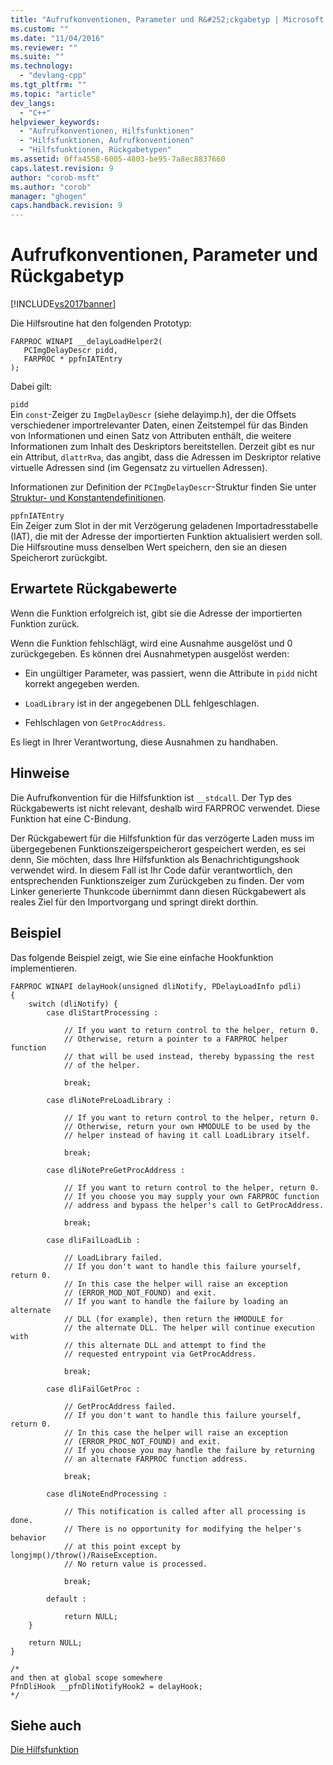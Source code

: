 ```yaml
---
title: "Aufrufkonventionen, Parameter und R&#252;ckgabetyp | Microsoft Docs"
ms.custom: ""
ms.date: "11/04/2016"
ms.reviewer: ""
ms.suite: ""
ms.technology: 
  - "devlang-cpp"
ms.tgt_pltfrm: ""
ms.topic: "article"
dev_langs: 
  - "C++"
helpviewer_keywords: 
  - "Aufrufkonventionen, Hilfsfunktionen"
  - "Hilfsfunktionen, Aufrufkonventionen"
  - "Hilfsfunktionen, Rückgabetypen"
ms.assetid: 0ffa4558-6005-4803-be95-7a8ec8837660
caps.latest.revision: 9
author: "corob-msft"
ms.author: "corob"
manager: "ghogen"
caps.handback.revision: 9
---
```

# Aufrufkonventionen, Parameter und R&#252;ckgabetyp
[!INCLUDE[vs2017banner](../../assembler/inline/includes/vs2017banner.md)]

Die Hilfsroutine hat den folgenden Prototyp:  
  
```  
FARPROC WINAPI __delayLoadHelper2(   
   PCImgDelayDescr pidd,  
   FARPROC * ppfnIATEntry  
);  
```  
  
 Dabei gilt:  
  
 `pidd`  
 Ein `const`\-Zeiger zu `ImgDelayDescr` \(siehe delayimp.h\), der die Offsets verschiedener importrelevanter Daten, einen Zeitstempel für das Binden von Informationen und einen Satz von Attributen enthält, die weitere Informationen zum Inhalt des Deskriptors bereitstellen.  Derzeit gibt es nur ein Attribut, `dlattrRva`, das angibt, dass die Adressen im Deskriptor relative virtuelle Adressen sind \(im Gegensatz zu virtuellen Adressen\).  
  
 Informationen zur Definition der `PCImgDelayDescr`\-Struktur finden Sie unter [Struktur\- und Konstantendefinitionen](../../build/reference/structure-and-constant-definitions.md).  
  
 `ppfnIATEntry`  
 Ein Zeiger zum Slot in der mit Verzögerung geladenen Importadresstabelle \(IAT\), die mit der Adresse der importierten Funktion aktualisiert werden soll.  Die Hilfsroutine muss denselben Wert speichern, den sie an diesen Speicherort zurückgibt.  
  
## Erwartete Rückgabewerte  
 Wenn die Funktion erfolgreich ist, gibt sie die Adresse der importierten Funktion zurück.  
  
 Wenn die Funktion fehlschlägt, wird eine Ausnahme ausgelöst und 0 zurückgegeben.  Es können drei Ausnahmetypen ausgelöst werden:  
  
-   Ein ungültiger Parameter, was passiert, wenn die Attribute in `pidd` nicht korrekt angegeben werden.  
  
-   `LoadLibrary` ist in der angegebenen DLL fehlgeschlagen.  
  
-   Fehlschlagen von `GetProcAddress`.  
  
 Es liegt in Ihrer Verantwortung, diese Ausnahmen zu handhaben.  
  
## Hinweise  
 Die Aufrufkonvention für die Hilfsfunktion ist `__stdcall`.  Der Typ des Rückgabewerts ist nicht relevant, deshalb wird FARPROC verwendet.  Diese Funktion hat eine C\-Bindung.  
  
 Der Rückgabewert für die Hilfsfunktion für das verzögerte Laden muss im übergegebenen Funktionszeigerspeicherort gespeichert werden, es sei denn, Sie möchten, dass Ihre Hilfsfunktion als Benachrichtigungshook verwendet wird.  In diesem Fall ist Ihr Code dafür verantwortlich, den entsprechenden Funktionszeiger zum Zurückgeben zu finden.  Der vom Linker generierte Thunkcode übernimmt dann diesen Rückgabewert als reales Ziel für den Importvorgang und springt direkt dorthin.  
  
## Beispiel  
 Das folgende Beispiel zeigt, wie Sie eine einfache Hookfunktion implementieren.  
  
```  
FARPROC WINAPI delayHook(unsigned dliNotify, PDelayLoadInfo pdli)  
{  
    switch (dliNotify) {  
        case dliStartProcessing :  
  
            // If you want to return control to the helper, return 0.  
            // Otherwise, return a pointer to a FARPROC helper function  
            // that will be used instead, thereby bypassing the rest   
            // of the helper.  
  
            break;  
  
        case dliNotePreLoadLibrary :  
  
            // If you want to return control to the helper, return 0.  
            // Otherwise, return your own HMODULE to be used by the   
            // helper instead of having it call LoadLibrary itself.  
  
            break;  
  
        case dliNotePreGetProcAddress :  
  
            // If you want to return control to the helper, return 0.  
            // If you choose you may supply your own FARPROC function   
            // address and bypass the helper's call to GetProcAddress.  
  
            break;  
  
        case dliFailLoadLib :   
  
            // LoadLibrary failed.  
            // If you don't want to handle this failure yourself, return 0.  
            // In this case the helper will raise an exception   
            // (ERROR_MOD_NOT_FOUND) and exit.  
            // If you want to handle the failure by loading an alternate   
            // DLL (for example), then return the HMODULE for   
            // the alternate DLL. The helper will continue execution with   
            // this alternate DLL and attempt to find the  
            // requested entrypoint via GetProcAddress.  
  
            break;  
  
        case dliFailGetProc :  
  
            // GetProcAddress failed.  
            // If you don't want to handle this failure yourself, return 0.  
            // In this case the helper will raise an exception   
            // (ERROR_PROC_NOT_FOUND) and exit.  
            // If you choose you may handle the failure by returning   
            // an alternate FARPROC function address.  
  
            break;  
  
        case dliNoteEndProcessing :   
  
            // This notification is called after all processing is done.   
            // There is no opportunity for modifying the helper's behavior  
            // at this point except by longjmp()/throw()/RaiseException.   
            // No return value is processed.  
  
            break;  
  
        default :  
  
            return NULL;  
    }  
  
    return NULL;  
}  
  
/*   
and then at global scope somewhere  
PfnDliHook __pfnDliNotifyHook2 = delayHook;  
*/  
```  
  
## Siehe auch  
 [Die Hilfsfunktion](../../build/reference/understanding-the-helper-function.md)